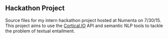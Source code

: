 Hackathon Project 
----------------------------
Source files for my intern hackathon project hosted at Numenta on 7/30/15. This project aims to use the [Cortical.IO](http://www.cortical.io/) API and semantic NLP tools to tackle the problem of textual entailment. 
